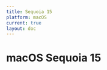 ```yaml
---
title: Sequoia 15
platform: macOS
current: true
layout: doc
---
```


# macOS Sequoia 15

<LatestFeatures 
  title="Sequoia 15" 
  platform="macOS"
  dataPath="/v2/macos_data_feed.json" 
  linksData="/v1/essential_links.json"
/>

<SecurityInfo 
  title="Sequoia 15" 
  platform="macOS"
  dataPath="/v2/macos_data_feed.json"
/>
